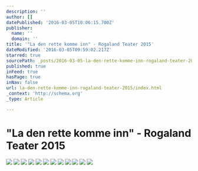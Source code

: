 ```yaml
---
description: ''
author: []
datePublished: '2016-03-05T10:06:15.700Z'
publisher:
  name: ''
  domain: ''
title: '"La den rette komme inn" - Rogaland Teater 2015'
dateModified: '2016-03-05T09:59:02.217Z'
starred: true
sourcePath: _posts/2016-03-05-la-den-rette-komme-inn-rogaland-teater-2015.md
published: true
inFeed: true
hasPage: true
inNav: false
url: la-den-rette-komme-inn-rogaland-teater-2015/index.html
_context: 'http://schema.org'
_type: Article

---
```

# "La den rette komme inn" - Rogaland Teater 2015
![](https://the-grid-user-content.s3-us-west-2.amazonaws.com/0b0591c8-7dbb-4cfc-bef1-1b9a565b4f9f.png)
![](https://the-grid-user-content.s3-us-west-2.amazonaws.com/3f0c4b1b-d527-472b-a65f-8cdab44661af.png)
![](https://the-grid-user-content.s3-us-west-2.amazonaws.com/dae70403-1877-4217-bca9-d7164d7ba502.png)
![](https://the-grid-user-content.s3-us-west-2.amazonaws.com/3a0df7bd-5ffb-4a15-b33c-3184f1daf658.png)
![](https://the-grid-user-content.s3-us-west-2.amazonaws.com/09f949fd-6698-442f-b855-b2ca92efc962.png)
![](https://the-grid-user-content.s3-us-west-2.amazonaws.com/d069ad58-1219-41c7-b700-1901caf56443.png)
![](https://the-grid-user-content.s3-us-west-2.amazonaws.com/4bf2eee1-7196-4d47-832c-d9cf41d1bece.png)
![](https://the-grid-user-content.s3-us-west-2.amazonaws.com/5cd8f821-52e7-466e-8163-c6d3722011f7.png)
![](https://the-grid-user-content.s3-us-west-2.amazonaws.com/1201251c-dad6-45ac-9a38-dfdd6349b35c.png)
![](https://the-grid-user-content.s3-us-west-2.amazonaws.com/ea156ea3-7bb6-4e38-8be8-12719a9abf8a.png)
![](https://the-grid-user-content.s3-us-west-2.amazonaws.com/34d39783-ad51-44bd-8ffc-cf3fd9761be4.png)
![](https://the-grid-user-content.s3-us-west-2.amazonaws.com/4088a238-33cd-43a0-b25e-bf66139a2827.png)